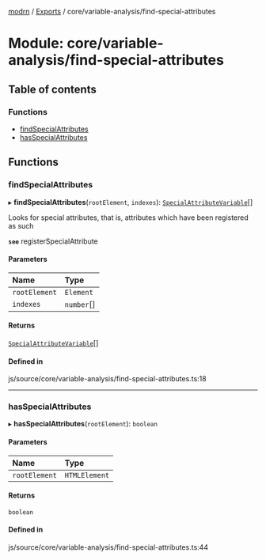 [modrn](../README.md) / [Exports](../modules.md) / core/variable-analysis/find-special-attributes

# Module: core/variable-analysis/find-special-attributes

## Table of contents

### Functions

- [findSpecialAttributes](core_variable_analysis_find_special_attributes.md#findspecialattributes)
- [hasSpecialAttributes](core_variable_analysis_find_special_attributes.md#hasspecialattributes)

## Functions

### findSpecialAttributes

▸ **findSpecialAttributes**(`rootElement`, `indexes`): [`SpecialAttributeVariable`](core_types_variables.md#specialattributevariable)[]

Looks for special attributes, that is, attributes which have been registered as such

**`see`** registerSpecialAttribute

#### Parameters

| Name | Type |
| :------ | :------ |
| `rootElement` | `Element` |
| `indexes` | `number`[] |

#### Returns

[`SpecialAttributeVariable`](core_types_variables.md#specialattributevariable)[]

#### Defined in

js/source/core/variable-analysis/find-special-attributes.ts:18

___

### hasSpecialAttributes

▸ **hasSpecialAttributes**(`rootElement`): `boolean`

#### Parameters

| Name | Type |
| :------ | :------ |
| `rootElement` | `HTMLElement` |

#### Returns

`boolean`

#### Defined in

js/source/core/variable-analysis/find-special-attributes.ts:44
